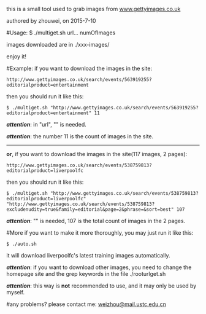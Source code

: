this is a small tool used to grab images from www.gettyimages.co.uk

authored by zhouwei, on 2015-7-10


#Usage:
    $ ./multiget.sh url… numOfImages

images downloaded are in ./xxx-images/

enjoy it!


#Example:
if you want to download the images in the site:

    http://www.gettyimages.co.uk/search/events/563919255?editorialproduct=entertainment

then you should run it like this:

    $ ./multiget.sh "http://www.gettyimages.co.uk/search/events/563919255?editorialproduct=entertainment" 11

***attention***: in "url", "" is needed.

***attention***: the number 11 is the count of images in the site.

*************************

**or**, if you want to download the images in the site(117 images, 2 pages):
    
    http://www.gettyimages.co.uk/search/events/538759813?editorialproduct=liverpoolfc

then you should run it like this:

    $ ./multiget.sh "http://www.gettyimages.co.uk/search/events/538759813?editorialproduct=liverpoolfc" "http://www.gettyimages.co.uk/search/events/538759813?excludenudity=true&family=editorial&page=2&phrase=&sort=best" 107

***attention***: "" is needed, 107 is the total count of images in the 2 pages.


#More
if you want to make it more thoroughly, you may just run it like this:

    $ ./auto.sh

it will download liverpoolfc's latest training images automatically. 

***attention***: if you want to download other images, you need to change the homepage site and the grep keywords in the file ./rooturlget.sh 

***attention***: this way is **not** recommended to use, and it may only be used by myself.

#any problems? 
please contact me: weizhou@mail.ustc.edu.cn
